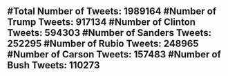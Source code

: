 #Total Number of Tweets: 1989164 
#Number of Trump Tweets: 917134
#Number of Clinton Tweets: 594303
#Number of Sanders Tweets: 252295
#Number of Rubio Tweets: 248965
#Number of Carson Tweets: 157483
#Number of Bush Tweets: 110273
---
